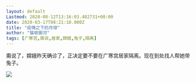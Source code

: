 ```yaml
---
layout: default
Lastmod: 2020-08-12T13:16:03.482731+00:00
date: 2020-03-17T08:21:10.000Z
title: "疫情之下的月球"
author: "猫坂御河"
tags: [广寒宫,甭说,居家,嫦娥,兔子,隔离]
---
```


甭说了，嫦娥昨天确诊了，正决定要不要在广寒宫居家隔离。现在到处找人帮她带兔子。

![](https://images.weserv.nl/?url=https%3A//img9.doubanio.com/view/note/l/public/p70679346.jpg)

